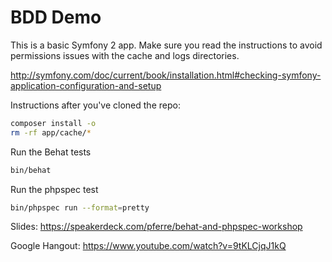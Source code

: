 BDD Demo
========================

This is a basic Symfony 2 app. Make sure you read
the instructions to avoid permissions issues
with the cache and logs directories.

http://symfony.com/doc/current/book/installation.html#checking-symfony-application-configuration-and-setup

Instructions after you've cloned the repo:

```bash
composer install -o
rm -rf app/cache/* 
```

Run the Behat tests
```bash
bin/behat 
```

Run the phpspec test
```bash
bin/phpspec run --format=pretty
```

Slides: https://speakerdeck.com/pferre/behat-and-phpspec-workshop

Google Hangout: https://www.youtube.com/watch?v=9tKLCjqJ1kQ

